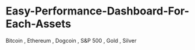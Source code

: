 # Easy-Performance-Dashboard-For-Each-Assets

Bitcoin , Ethereum , Dogcoin , S&P 500 , Gold , Silver
